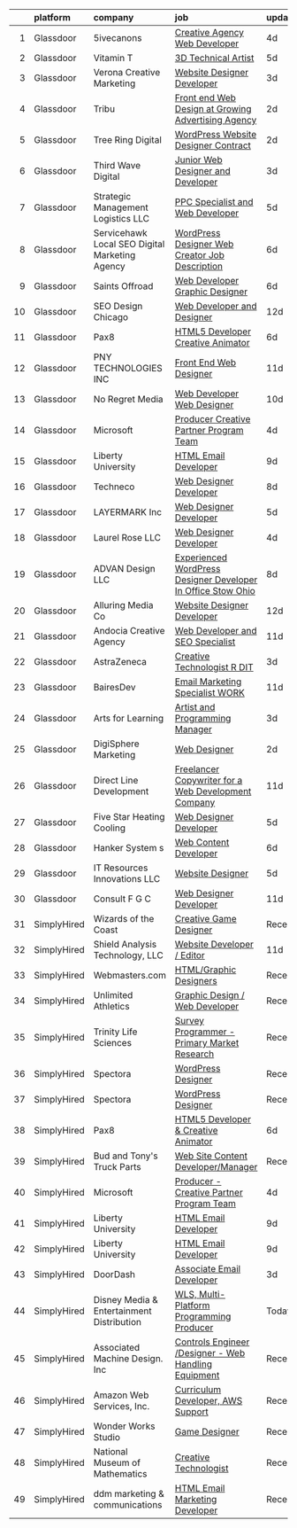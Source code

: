 

|    | platform    | company                                            | job                                                                                                                                                                                                                                                                                                                                                                                                                                                                                                                                                                                                                                                                                                                                                                                                                                                                                                                                                      | update_time   | location           |
|---:|:------------|:---------------------------------------------------|:---------------------------------------------------------------------------------------------------------------------------------------------------------------------------------------------------------------------------------------------------------------------------------------------------------------------------------------------------------------------------------------------------------------------------------------------------------------------------------------------------------------------------------------------------------------------------------------------------------------------------------------------------------------------------------------------------------------------------------------------------------------------------------------------------------------------------------------------------------------------------------------------------------------------------------------------------------|:--------------|:-------------------|
|  1 | Glassdoor   | 5ivecanons                                         | [Creative Agency Web Developer](https://www.glassdoor.com/partner/jobListing.htm?pos=102&ao=1110586&s=58&guid=000001815bdfcc9191919650f9acba71&src=GD_JOB_AD&t=SR&vt=w&ea=1&cs=1_bda0a84a&cb=1655103803020&jobListingId=1007927276507&cpc=BBBD384EA192911E&jrtk=3-0-1g5dtvjatr0qj801-1g5dtvjbci6hp800-84094eaa113f8c80--6NYlbfkN0DwgN3Z0NLANbqvS63xM-vlXxP4hUP8fczFn8co1XNvGgiZevgx41uD-8wuv-7f4oEpDxF0jaTNnGxpufoP4YOzprsp7u9ZgNQK9f8FjBBJ9XIgNuTMxmKxCGoz3d1dGbfbgEzvWaDtePiTy2fwByLniqz_qXD7N9vgkqYwEZzoEabkJ9UFWHUQxjyKJVaCmkl2j7eSCy6qO4Y5kpGSFYLsFNRaYhm9CC6MrDn2r-t7l8Vu-Kg6KeWP1xe3fctZm0wGx3Xb-LyJRHZjDGvAi-bdIDvjbNiB7uj5n6b9UfTdxD0_Unv2977dGc-udjpRCiphzziJ6ZjHYgs7xs1_OeZrQYd0RGMdu9R1TxNRl6WlOng7wR66rxCFVoGYjjwxGawd9dtaPSlv4uzKetRCJj7v-ifiDjo4V1eXXfSu7PF7abnur5VK9dQVveSF1O-5Ohr35QEPmUTGEVIAQXpC-hajEpiy987DeSxa5_5gZIgJ4EOTix6vLDKp6LGNslpI0Vowj08DiYtTyA%3D%3D)                                                                     | 4d            | Jacksonville, FL   |
|  2 | Glassdoor   | Vitamin T                                          | [3D Technical Artist](https://www.glassdoor.com/partner/jobListing.htm?pos=109&ao=1110586&s=58&guid=000001815bdfcc9191919650f9acba71&src=GD_JOB_AD&t=SR&vt=w&cs=1_fb2152e8&cb=1655103803021&jobListingId=1007924250804&cpc=AC285F3A3ECA6BB0&jrtk=3-0-1g5dtvjatr0qj801-1g5dtvjbci6hp800-b676246afe9ffab5--6NYlbfkN0DMrcEu7yrtATojKJA7cEzGQ3FdRGWLh0CZQInL4ECGI6k5tN82kdM0OKoro5eXmjqrlAnDtckO5oeRnp0WuwL4LRISKzB96TROHOn88Gkm_ZjVTDxR6yvKi-wTEpxbYoH4Q9Epgd_JwKUcv74onN9sPbFCnxTAPOYzeQVeoWsKFHqCT1x6JUazOfZ4LNbqzGTlWhWdc-mTmuVlb8vh4hyWUeVgZ5yYZbXM2aePHXVEl_EXy5LkVSmGDpybumeZKMubwnKxXrYDUvd0CiDMPJJ2s-1G9qAe_vdGui9q8MKsJBjs68J7kY7Gl0jV0QJln8K1xvVrL_spLyv6wVkWBDAtdn_AWOsqUNieOM371L-LVDBLYBi1R72ji7d4CUX3xncaABxzyjCBo39K14ktOY6YHzdEEjLeBZQbzOZ3ijanjlpLiwOgN-UbjLqq8n0EOxD4pc6gT7Uy34lRxRKa7m6H)                                                                                                                                                | 5d            | Remote             |
|  3 | Glassdoor   | Verona Creative Marketing                          | [Website Designer Developer](https://www.glassdoor.com/partner/jobListing.htm?pos=113&ao=1136043&s=58&guid=000001815bdfcc9191919650f9acba71&src=GD_JOB_AD&t=SR&vt=w&ea=1&cs=1_6e0e9f87&cb=1655103803021&jobListingId=1007929630622&jrtk=3-0-1g5dtvjatr0qj801-1g5dtvjbci6hp800-7627670389c97643-)                                                                                                                                                                                                                                                                                                                                                                                                                                                                                                                                                                                                                                                         | 3d            | Remote             |
|  4 | Glassdoor   | Tribu                                              | [Front end Web Design at Growing Advertising Agency](https://www.glassdoor.com/partner/jobListing.htm?pos=129&ao=1136043&s=58&guid=000001815bdfcc9191919650f9acba71&src=GD_JOB_AD&t=SR&vt=w&ea=1&cs=1_f25498dc&cb=1655103803023&jobListingId=1007931836015&jrtk=3-0-1g5dtvjatr0qj801-1g5dtvjbci6hp800-fb6e77f50b1ba677-)                                                                                                                                                                                                                                                                                                                                                                                                                                                                                                                                                                                                                                 | 2d            | San Antonio, TX    |
|  5 | Glassdoor   | Tree Ring Digital                                  | [WordPress Website Designer  Contract ](https://www.glassdoor.com/partner/jobListing.htm?pos=122&ao=1136043&s=58&guid=000001815bdfcc9191919650f9acba71&src=GD_JOB_AD&t=SR&vt=w&ea=1&cs=1_3f6db56d&cb=1655103803022&jobListingId=1007932020370&jrtk=3-0-1g5dtvjatr0qj801-1g5dtvjbci6hp800-39651f70685740f7-)                                                                                                                                                                                                                                                                                                                                                                                                                                                                                                                                                                                                                                              | 2d            | Remote             |
|  6 | Glassdoor   | Third Wave Digital                                 | [Junior Web Designer and Developer](https://www.glassdoor.com/partner/jobListing.htm?pos=118&ao=1136043&s=58&guid=000001815bdfcc9191919650f9acba71&src=GD_JOB_AD&t=SR&vt=w&cs=1_a62b8785&cb=1655103803022&jobListingId=1007930419471&jrtk=3-0-1g5dtvjatr0qj801-1g5dtvjbci6hp800-c8a9a5f532d509ba-)                                                                                                                                                                                                                                                                                                                                                                                                                                                                                                                                                                                                                                                       | 3d            | Macon, GA          |
|  7 | Glassdoor   | Strategic Management   Logistics  LLC              | [PPC Specialist and Web Developer](https://www.glassdoor.com/partner/jobListing.htm?pos=124&ao=1136043&s=58&guid=000001815bdfcc9191919650f9acba71&src=GD_JOB_AD&t=SR&vt=w&ea=1&cs=1_e3e6275c&cb=1655103803022&jobListingId=1007923523357&jrtk=3-0-1g5dtvjatr0qj801-1g5dtvjbci6hp800-b8264b3868177b54-)                                                                                                                                                                                                                                                                                                                                                                                                                                                                                                                                                                                                                                                   | 5d            | Remote             |
|  8 | Glassdoor   | Servicehawk   Local SEO   Digital Marketing Agency | [WordPress Designer   Web Creator Job Description](https://www.glassdoor.com/partner/jobListing.htm?pos=106&ao=1110586&s=58&guid=000001815bdfcc9191919650f9acba71&src=GD_JOB_AD&t=SR&vt=w&ea=1&cs=1_eec922bc&cb=1655103803021&jobListingId=1007921444553&cpc=82ABD2B5CEB98952&jrtk=3-0-1g5dtvjatr0qj801-1g5dtvjbci6hp800-874511b9d6eb8afe--6NYlbfkN0Dhyl2KT8cYDhmhv9OWpKkN0cfTo7UwpzpqH4qyOwi-mAUskKMdUXjSzTrbcDQE3b4DvzeHnyYLIlEYGfuNA8tFhJxBrSq2ueUllEE4y5cUdUIKJlQfBJInYjMBan2GMQSQEZZag6AOIbPtL8ooLJHEgRM-ASezfE-fPZ_HecAPlNOjWVUqBsMLo7v2YojZoIIfsTUEf7ZQoXzFlBNoqCysB5zXlALb_O3s7klGEa5cMiHF0uYOw_vuzJvNQVMK0qXP2a2-em5qBaYx3Fc3qf-d6ed_aCxRTc1fYChHIxaBWeGP25WlAeEZGuMeEElBrjJusu-MzVzMGxYj_F9k98Acmk4_5Q7H0XrVMa_CP87ORn1Yk8zrLr_fns6phO8nsnPpQ49arlCgxA8Gfe43R8YqdKBHNydRJ1J1JUbgt3FkgSZD_sh1JRd0PtpX-_uHaGYQTJ_KBjbNQTh5BpbS62_pXsyVW2md-3C6A2psZ3gnjCgCdk4GihDstIM7LdDwbAxpwS83E0fFsP0d1_w7J275DhQPsZX9qI0Hhs89qArhrQ%3D%3D)                  | 6d            | Lacombe, LA        |
|  9 | Glassdoor   | Saints Offroad                                     | [Web Developer Graphic Designer](https://www.glassdoor.com/partner/jobListing.htm?pos=104&ao=1110586&s=58&guid=000001815bdfcc9191919650f9acba71&src=GD_JOB_AD&t=SR&vt=w&ea=1&cs=1_5964239a&cb=1655103803021&jobListingId=1007921596240&cpc=0EE938385DA0F52C&jrtk=3-0-1g5dtvjatr0qj801-1g5dtvjbci6hp800-a9362e90bfd08618--6NYlbfkN0D4nuovUOU2dPryPr7-xanE7ZFWASvaSyNm3BqXIbrO0rpDsXgNTBKZrqn3k_yg8wD1nIKStaLf25xej0NSnVYxUFBNuDOJm41IUixLvY4z1wMRGBz5tMhfduU8J63ITegGk4S_TCv2MEhLLnPQZ_uNv1So24vR5aH5fpKXRleMXLPjw-G3Jt6j8uO_ba0Blym8gQn62LQ8yquE1tMOpqKhTd1wJALhLHR5DTNGgXef0clXssVN5iVGSva9ckI5fxKjkF-kr8_mfhRef-6aYJClQIxPxN_glIktpYY09uTyjoYcLmIsVrdJRQEs5Wt1rRB0pqB_Shd6iIOJOdimBz-WLLU60urSvCg_HAHKrnO05l5zatlKV8CsChikBArUVz2YjNkV7gaPqEbMH4s_gwUXnUHElArLrqcjNXJsKAp2pPRy1uid3B72A1IvUAD6g_Kbj6uqUZW9fe8veilYgBYBJwMCq9y4VZVrz3SfiF90EdXnbypIERsrEBW7I0EXgA_e57fEcWfggLYPLCur1fmC)                                                                | 6d            | Glendora, CA       |
| 10 | Glassdoor   | SEO Design Chicago                                 | [Web Developer and Designer](https://www.glassdoor.com/partner/jobListing.htm?pos=111&ao=1136043&s=58&guid=000001815bdfcc9191919650f9acba71&src=GD_JOB_AD&t=SR&vt=w&ea=1&cs=1_c0c0d17a&cb=1655103803021&jobListingId=1007905745551&jrtk=3-0-1g5dtvjatr0qj801-1g5dtvjbci6hp800-edb5c12235ecbca6-)                                                                                                                                                                                                                                                                                                                                                                                                                                                                                                                                                                                                                                                         | 12d           | Remote             |
| 11 | Glassdoor   | Pax8                                               | [HTML5 Developer   Creative Animator](https://www.glassdoor.com/partner/jobListing.htm?pos=115&ao=1136043&s=58&guid=000001815bdfcc9191919650f9acba71&src=GD_JOB_AD&t=SR&vt=w&ea=1&cs=1_f85dfb63&cb=1655103803022&jobListingId=1007921790278&jrtk=3-0-1g5dtvjatr0qj801-1g5dtvjbci6hp800-94e32ab3bd5f2716-)                                                                                                                                                                                                                                                                                                                                                                                                                                                                                                                                                                                                                                                | 6d            | Denver, CO         |
| 12 | Glassdoor   | PNY TECHNOLOGIES  INC                              | [Front End Web Designer](https://www.glassdoor.com/partner/jobListing.htm?pos=119&ao=1136043&s=58&guid=000001815bdfcc9191919650f9acba71&src=GD_JOB_AD&t=SR&vt=w&ea=1&cs=1_eb96044b&cb=1655103803022&jobListingId=1007909671058&jrtk=3-0-1g5dtvjatr0qj801-1g5dtvjbci6hp800-7ca51e5658e731c3-)                                                                                                                                                                                                                                                                                                                                                                                                                                                                                                                                                                                                                                                             | 11d           | Remote             |
| 13 | Glassdoor   | No Regret Media                                    | [Web Developer   Web Designer](https://www.glassdoor.com/partner/jobListing.htm?pos=123&ao=1136043&s=58&guid=000001815bdfcc9191919650f9acba71&src=GD_JOB_AD&t=SR&vt=w&ea=1&cs=1_72e890f9&cb=1655103803022&jobListingId=1007914432441&jrtk=3-0-1g5dtvjatr0qj801-1g5dtvjbci6hp800-cb5e562f2067db24-)                                                                                                                                                                                                                                                                                                                                                                                                                                                                                                                                                                                                                                                       | 10d           | Houston, TX        |
| 14 | Glassdoor   | Microsoft                                          | [Producer   Creative Partner Program Team](https://www.glassdoor.com/partner/jobListing.htm?pos=117&ao=1136043&s=58&guid=000001815bdfcc9191919650f9acba71&src=GD_JOB_AD&t=SR&vt=w&cs=1_8ffdb621&cb=1655103803022&jobListingId=1007926717850&jrtk=3-0-1g5dtvjatr0qj801-1g5dtvjbci6hp800-8a8a2c497df37388-)                                                                                                                                                                                                                                                                                                                                                                                                                                                                                                                                                                                                                                                | 4d            | Redmond, WA        |
| 15 | Glassdoor   | Liberty University                                 | [HTML Email Developer](https://www.glassdoor.com/partner/jobListing.htm?pos=105&ao=1110586&s=58&guid=000001815bdfcc9191919650f9acba71&src=GD_JOB_AD&t=SR&vt=w&ea=1&cs=1_4e37cb0f&cb=1655103803021&jobListingId=1007915758186&cpc=8795CF9063CD573D&jrtk=3-0-1g5dtvjatr0qj801-1g5dtvjbci6hp800-8008f5f408073523--6NYlbfkN0DJj_xBnMkxta0JkMhp2zrLnOUztiQYfsFoMajxVnxJH1F0cTi7s2M4ahEdLdWFO-BqmRaLUpbwRIZ7IJNE5Jhy2Q0vZVUdHycJeJyACt3qfLEXBtyRyPrgrnr3HxdQLYX3EwJ4XPiDxoSfjsS-rituzWuBLTDBkYgFntRSehJ6_bQZ9iUcKZ1AGEA1ZSy-_-TJcUfHBHt8jU5F3IsgM0Or_chMLuoqHCLrOA1yoYogHJ9lGDkiOCRyigy7ODluy_eoby1_UJd58SHMfV2UKZsMpzSLuLcT0udjp6xnQh04aAsGthmTM5ogYEwaFmYdHUqUyvhmyqh4f12cxwybkk5VOR7jlC9T9cBkIbH_j6HsBgI3jY8d5Qx-sLx_YB7BmgnhvzSkmmzf4Mtc5ND8gRAdmHuKV__ZyK4_Twh1vCOogrdzss06soDWHUAjuLFpxVbNM48CnowUcp8P-R5fsCwPH61ys6dCfJkcQwFsQgwnL0zS6PgV6M2X)                                                                                                          | 9d            | Remote             |
| 16 | Glassdoor   | Techneco                                           | [Web Designer Developer](https://www.glassdoor.com/partner/jobListing.htm?pos=110&ao=1136043&s=58&guid=000001815bdfcc9191919650f9acba71&src=GD_JOB_AD&t=SR&vt=w&ea=1&cs=1_0ff7c6c1&cb=1655103803021&jobListingId=1007917975416&jrtk=3-0-1g5dtvjatr0qj801-1g5dtvjbci6hp800-5066b3ab79b21723-)                                                                                                                                                                                                                                                                                                                                                                                                                                                                                                                                                                                                                                                             | 8d            | Remote             |
| 17 | Glassdoor   | LAYERMARK  Inc                                     | [Web Designer Developer](https://www.glassdoor.com/partner/jobListing.htm?pos=125&ao=1136043&s=58&guid=000001815bdfcc9191919650f9acba71&src=GD_JOB_AD&t=SR&vt=w&ea=1&cs=1_3569aace&cb=1655103803022&jobListingId=1007925091810&jrtk=3-0-1g5dtvjatr0qj801-1g5dtvjbci6hp800-da4b6e9d1db58c70-)                                                                                                                                                                                                                                                                                                                                                                                                                                                                                                                                                                                                                                                             | 5d            | Remote             |
| 18 | Glassdoor   | Laurel Rose  LLC                                   | [Web Designer Developer](https://www.glassdoor.com/partner/jobListing.htm?pos=130&ao=1136043&s=58&guid=000001815bdfcc9191919650f9acba71&src=GD_JOB_AD&t=SR&vt=w&ea=1&cs=1_1975c9cd&cb=1655103803028&jobListingId=1007926342011&jrtk=3-0-1g5dtvjatr0qj801-1g5dtvjbci6hp800-7619e4e00009e7ea-)                                                                                                                                                                                                                                                                                                                                                                                                                                                                                                                                                                                                                                                             | 4d            | Remote             |
| 19 | Glassdoor   | ADVAN Design LLC                                   | [Experienced WordPress Designer Developer In Office Stow  Ohio](https://www.glassdoor.com/partner/jobListing.htm?pos=101&ao=1110586&s=58&guid=000001815bdfcc9191919650f9acba71&src=GD_JOB_AD&t=SR&vt=w&ea=1&cs=1_d9dde3a8&cb=1655103803020&jobListingId=1007917643696&cpc=958A948FF02C017D&jrtk=3-0-1g5dtvjatr0qj801-1g5dtvjbci6hp800-5ff23c5acf5c8d17--6NYlbfkN0D55hMz5WA8YX_dLayiPM-06ubVX86EvwRRl9IlyL2IOxUk6jvVi89EQpwJ_IRxxURGsp9L37NUwP3BB_cr5DGNmbSMs30THpfvwIpJVeBv_FyqtVXeZwvKyxs3MdHXAHPWOEjf3eO_aNgc7nNZ0Tckfv22IIh7me0jK0kDgsfbccu7SAmZy5O5qsyds6vwCr7ap1QtO5nNdQoH6HJlbjKqXWf9kDR2X2b7pY99-oyMvp_uO08BjDKR7vrhV6JZtaNDPYzWHZWkDk6yGxJsf25xmFj-zfYbbgsdRIz20iGx0xxjrX-luCXFzPv4GazjvBgfl0XBRwADMNSMs4WyWWxbtlQPQyz4aBDhEF0QRp2daoKmzSJlfYgCuCYkmh_-PbAgKUTEyFhrysLe3PTUhH5rp5r-aVdBNhwp_wLDcoR9xY5uP3FC_o22uTQvfYXMq8KUaVHRDyYWS08c-R-GnTWSe10isQfYlyG_M2lzHEgJVR9I81QQWvvQobzPsPvvIYa7kVBWA20mZijR5fVTMOOFfw45ZtQKDiKuzx-NEHWAsni0t41o6Dxb) | 8d            | Stow, OH           |
| 20 | Glassdoor   | Alluring Media Co                                  | [Website Designer Developer](https://www.glassdoor.com/partner/jobListing.htm?pos=114&ao=1136043&s=58&guid=000001815bdfcc9191919650f9acba71&src=GD_JOB_AD&t=SR&vt=w&ea=1&cs=1_2f5cec7a&cb=1655103803022&jobListingId=1007906581302&jrtk=3-0-1g5dtvjatr0qj801-1g5dtvjbci6hp800-295cdde55712cc59-)                                                                                                                                                                                                                                                                                                                                                                                                                                                                                                                                                                                                                                                         | 12d           | Remote             |
| 21 | Glassdoor   | Andocia Creative Agency                            | [Web Developer and SEO Specialist](https://www.glassdoor.com/partner/jobListing.htm?pos=116&ao=1136043&s=58&guid=000001815bdfcc9191919650f9acba71&src=GD_JOB_AD&t=SR&vt=w&ea=1&cs=1_0b5d0e76&cb=1655103803022&jobListingId=1007910325652&jrtk=3-0-1g5dtvjatr0qj801-1g5dtvjbci6hp800-3e71974dd9827fa4-)                                                                                                                                                                                                                                                                                                                                                                                                                                                                                                                                                                                                                                                   | 11d           | Remote             |
| 22 | Glassdoor   | AstraZeneca                                        | [Creative Technologist   R DIT](https://www.glassdoor.com/partner/jobListing.htm?pos=121&ao=1136043&s=58&guid=000001815bdfcc9191919650f9acba71&src=GD_JOB_AD&t=SR&vt=w&cs=1_a3a103ca&cb=1655103803022&jobListingId=1007929398363&jrtk=3-0-1g5dtvjatr0qj801-1g5dtvjbci6hp800-007830c63e281b04-)                                                                                                                                                                                                                                                                                                                                                                                                                                                                                                                                                                                                                                                           | 3d            | Gaithersburg, MD   |
| 23 | Glassdoor   | BairesDev                                          | [Email Marketing Specialist WORK](https://www.glassdoor.com/partner/jobListing.htm?pos=108&ao=1110586&s=58&guid=000001815bdfcc9191919650f9acba71&src=GD_JOB_AD&t=SR&vt=w&cs=1_f0e98028&cb=1655103803021&jobListingId=1007909599138&cpc=AC285F3A3ECA6BB0&jrtk=3-0-1g5dtvjatr0qj801-1g5dtvjbci6hp800-0bcc7050e843faad--6NYlbfkN0BfEGkshao4EhrCCf7LYqKO8VNtf9vkQrewuI3DmTR_-FNjQOZq6FDCm1wcPTrdsPfGE-gNHWD7abgq8RNsXt28BNbJn5Azybau4v_gfzqRThWLrOl1LG0AAL2vxR47VyXfbBOygU831DVyavXzCsXRY1UHMt7-M4s9Fy6wDf7mMdOs-OR4eTW1p8EEqzSvGSyqs42PO28LEpXtoJTiyJAMMmB05FJY1J5xuqSO-RIJhsDMYhg2Ievvcbe9OqmKYEcuzQfmpgbBiY7GK8p7XNnBRFz14dl_rATsZZOFLkdP1tmoSBI8P-7lF6qgl-mSQY4Ye1E8Wzbrz_jkR8Jw5Yi5-2jNtfvtscVTjTZsmFF1-NvNJe_jYzzc2LOahxrAE0XY4G7eTRpi6t00ub33qG-aixhrgj8_55DtKsTZNN83TbMx1dxOtZV4nchI2p3G7JKTx7ktz5OgucvVHjgBSsc8aJfMcQERNuWYYsFZ-flKcZSYpLmf3NARXAlAvPzdkPJ--fS8A-vnLpJ18Ek9H1Lya7gRACq0A-8iXo5dv15LNMmIpzsYn6tS7AaPgYWgyoyl_O7-BrIsrlJIuMh-kXo_)    | 11d           | Colon, PA          |
| 24 | Glassdoor   | Arts for Learning                                  | [Artist and Programming Manager](https://www.glassdoor.com/partner/jobListing.htm?pos=126&ao=1136043&s=58&guid=000001815bdfcc9191919650f9acba71&src=GD_JOB_AD&t=SR&vt=w&ea=1&cs=1_6dddc2e4&cb=1655103803023&jobListingId=1007929580495&jrtk=3-0-1g5dtvjatr0qj801-1g5dtvjbci6hp800-26e762eca806d373-)                                                                                                                                                                                                                                                                                                                                                                                                                                                                                                                                                                                                                                                     | 3d            | Norfolk, VA        |
| 25 | Glassdoor   | DigiSphere Marketing                               | [Web Designer](https://www.glassdoor.com/partner/jobListing.htm?pos=103&ao=1110586&s=58&guid=000001815bdfcc9191919650f9acba71&src=GD_JOB_AD&t=SR&vt=w&ea=1&cs=1_3e440867&cb=1655103803020&jobListingId=1007931651695&cpc=AD396490361E83B7&jrtk=3-0-1g5dtvjatr0qj801-1g5dtvjbci6hp800-3415701f95c10c4d--6NYlbfkN0D_O7NL6H7lBM8On1OYNMGHYi8Nor4mj_TpeugfPWHVrtn3VNOKr88Z162Cvl76A5MnLDD67YAoOrpVOYyPgAuUi6HIY1UnrYnzcunEFTUJc_MGrkGLX3ODndALXyvRS3UqCxe72bBuF4PmO8GDflh9Mqvdtliv-0GrcFatp9TyioTeabAP1zvlPfoZnmlBKLuN6O4ZOTMVqruDfX-QrLAVne0DgJsk5Rttl11C-GA1dsLeZXaYoQwICzNfULNdJwBSCTC4JwVx4i07N-4JWVV_uV15sW8w5fP9qVtpCRi52fRteYqBX3nQQjLtkwKrcboE-EiVd6Urlyi5X6OKe1VI2onSB09_8grnO0TpuNQExZDPB5VNJrhL4ou6B33LP4w69DZ2y68rKoNnAr7nFqBHyzUnuvEHUqY7AjgGS0-DLj50qXt_Wnwh-_ZTL219vbl-ixHvKIzYbgAtyC0Vze9Jeh5pHWh8RscDogpjJHakdWeukWHxaHeC)                                                                                                                  | 2d            | Sarasota, FL       |
| 26 | Glassdoor   | Direct Line Development                            | [Freelancer Copywriter for a Web Development Company](https://www.glassdoor.com/partner/jobListing.htm?pos=120&ao=1136043&s=58&guid=000001815bdfcc9191919650f9acba71&src=GD_JOB_AD&t=SR&vt=w&ea=1&cs=1_cdcb06d2&cb=1655103803022&jobListingId=1007909637293&jrtk=3-0-1g5dtvjatr0qj801-1g5dtvjbci6hp800-559b2378fc112b94-)                                                                                                                                                                                                                                                                                                                                                                                                                                                                                                                                                                                                                                | 11d           | Remote             |
| 27 | Glassdoor   | Five Star Heating   Cooling                        | [Web Designer Developer](https://www.glassdoor.com/partner/jobListing.htm?pos=107&ao=1110586&s=58&guid=000001815bdfcc9191919650f9acba71&src=GD_JOB_AD&t=SR&vt=w&ea=1&cs=1_ee118855&cb=1655103803021&jobListingId=1007922988006&cpc=07D58528F3898F33&jrtk=3-0-1g5dtvjatr0qj801-1g5dtvjbci6hp800-bdad3848810380a9--6NYlbfkN0CPM-GSW8iMlR23sa17RD7q5kdYqTEkxEJr77K0pHi_XR8W-rW3Q2fJjLTwuHB2NnRIg6gqz90Xi84XWDJTb6EnxVy_BLInWBJZpsYDZ4Xz2LG5qLrAf0pwvduezaTrorpmxNYiAqq12A1AP561NSDm_wjTg0ibzy_bOfRk-DRs_ChZwJOdKM54JcmgkLPJxRmRPtMoL7Xo8XdV3LLVjrygoRLxiNBNwwBHxpVuUHqYoGkDmZxGfO92nrzwatGHfvHghkTOm_9mhM2otyDMHwV2Nw77HGcNWWfEtM_nci_Rwiaat3PkCjg6inQ7gpXpqxqbi1XACBqbORU7nbyk1RkKK79QkjoMz5ieeuWzO4c7CDp3ePiZHyNoaeq4tOoqmhdDe21ShfShdiiKA7xFKbEfd8bUB-hXGddwJSbff63Imgyiofb_dzYX06IekgG3AzxrpqLmayAsXHU3kBiww2peWsjfCUiiKvIxyfj4W2iufjbOVZCOfYtxbSZBJdOUC0Po9_IvFmY1Nw%3D%3D)                                                                            | 5d            | Pickerington, OH   |
| 28 | Glassdoor   | Hanker System s                                    | [Web Content Developer](https://www.glassdoor.com/partner/jobListing.htm?pos=112&ao=1136043&s=58&guid=000001815bdfcc9191919650f9acba71&src=GD_JOB_AD&t=SR&vt=w&ea=1&cs=1_e61dd499&cb=1655103803021&jobListingId=1007920966722&jrtk=3-0-1g5dtvjatr0qj801-1g5dtvjbci6hp800-4bd204d5999c692c-)                                                                                                                                                                                                                                                                                                                                                                                                                                                                                                                                                                                                                                                              | 6d            | Remote             |
| 29 | Glassdoor   | IT Resources Innovations  LLC                      | [Website Designer](https://www.glassdoor.com/partner/jobListing.htm?pos=128&ao=1136043&s=58&guid=000001815bdfcc9191919650f9acba71&src=GD_JOB_AD&t=SR&vt=w&ea=1&cs=1_4875ec9c&cb=1655103803023&jobListingId=1007923982447&jrtk=3-0-1g5dtvjatr0qj801-1g5dtvjbci6hp800-870dbf22a72d6cb2-)                                                                                                                                                                                                                                                                                                                                                                                                                                                                                                                                                                                                                                                                   | 5d            | San Juan, PR       |
| 30 | Glassdoor   | Consult F G C                                      | [Web Designer Developer](https://www.glassdoor.com/partner/jobListing.htm?pos=127&ao=1136043&s=58&guid=000001815bdfcc9191919650f9acba71&src=GD_JOB_AD&t=SR&vt=w&ea=1&cs=1_84299ea8&cb=1655103803023&jobListingId=1007909832629&jrtk=3-0-1g5dtvjatr0qj801-1g5dtvjbci6hp800-629ac82600bb046d-)                                                                                                                                                                                                                                                                                                                                                                                                                                                                                                                                                                                                                                                             | 11d           | Dunedin, FL        |
| 31 | SimplyHired | Wizards of the Coast                               | [Creative Game Designer](https://www.simplyhired.com/job/3U5NPAcld9zZ3VOc-NItCD-NzNvgqaZqPjmcmGZRZsaeN5WygOP2eA?q=creative+programmer)                                                                                                                                                                                                                                                                                                                                                                                                                                                                                                                                                                                                                                                                                                                                                                                                                   | Recently      | Renton, WA         |
| 32 | SimplyHired | Shield Analysis Technology, LLC                    | [Website Developer / Editor](https://www.simplyhired.com/job/aB_9o3xir3qpJy5syTIy2N694yL97Zoc3Ew6O-NDkbfiG9ogOTDF1A?q=creative+programmer)                                                                                                                                                                                                                                                                                                                                                                                                                                                                                                                                                                                                                                                                                                                                                                                                               | 11d           | Fort Belvoir, VA   |
| 33 | SimplyHired | Webmasters.com                                     | [HTML/Graphic Designers](https://www.simplyhired.com/job/1S2ki1F2e97xk1bn0P3q05lu3BQ0Tpk7KwB7Zii_z8pQmxmAAOWD5g?q=creative+programmer)                                                                                                                                                                                                                                                                                                                                                                                                                                                                                                                                                                                                                                                                                                                                                                                                                   | Recently      | Tampa, FL          |
| 34 | SimplyHired | Unlimited Athletics                                | [Graphic Design / Web Developer](https://www.simplyhired.com/job/J3IkGpxxbL5C84zZwUrO9pQW6trgFwNxxxo__XLTSq5imEgrV3eWPg?q=creative+programmer)                                                                                                                                                                                                                                                                                                                                                                                                                                                                                                                                                                                                                                                                                                                                                                                                           | Recently      | Olathe, KS         |
| 35 | SimplyHired | Trinity Life Sciences                              | [Survey Programmer - Primary Market Research](https://www.simplyhired.com/job/x9cEPS7IJm2HZPafbjOOzpOR0RjtFX4Njau1Eh_9PXUmiez0GMfDhg?q=creative+programmer)                                                                                                                                                                                                                                                                                                                                                                                                                                                                                                                                                                                                                                                                                                                                                                                              | Recently      | Remote             |
| 36 | SimplyHired | Spectora                                           | [WordPress Designer](https://www.simplyhired.com/job/0rsCnI8MdAtU_wZtrOQW2dzaB1mXWIPMQa6Onk2NolFDOXIcN32wSA?q=creative+programmer)                                                                                                                                                                                                                                                                                                                                                                                                                                                                                                                                                                                                                                                                                                                                                                                                                       | Recently      | Remote             |
| 37 | SimplyHired | Spectora                                           | [WordPress Designer](https://www.simplyhired.com/job/0rsCnI8MdAtU_wZtrOQW2dzaB1mXWIPMQa6Onk2NolFDOXIcN32wSA?q=creative+programmer)                                                                                                                                                                                                                                                                                                                                                                                                                                                                                                                                                                                                                                                                                                                                                                                                                       | Recently      | Remote             |
| 38 | SimplyHired | Pax8                                               | [HTML5 Developer & Creative Animator](https://www.simplyhired.com/job/DcI9boA9QAGhvEhJ0nrKDcXbjJdV-Xc9RNA8XU8-WgXmrk0-CIjjnA?q=creative+programmer)                                                                                                                                                                                                                                                                                                                                                                                                                                                                                                                                                                                                                                                                                                                                                                                                      | 6d            | Denver, CO         |
| 39 | SimplyHired | Bud and Tony's Truck Parts                         | [Web Site Content Developer/Manager](https://www.simplyhired.com/job/F5uO58m5IWVKgJq7lW9r7TjTfjWKqyMYWq64h-LjYGMj8ipvj9RrYw?q=creative+programmer)                                                                                                                                                                                                                                                                                                                                                                                                                                                                                                                                                                                                                                                                                                                                                                                                       | Recently      | Romeo, MI          |
| 40 | SimplyHired | Microsoft                                          | [Producer - Creative Partner Program Team](https://www.simplyhired.com/job/Ht-g45bdODQ3wMjD0mBkzGYUeqKZs-1leIzEHdu031malz6WIgTJNg?q=creative+programmer)                                                                                                                                                                                                                                                                                                                                                                                                                                                                                                                                                                                                                                                                                                                                                                                                 | 4d            | Redmond, WA        |
| 41 | SimplyHired | Liberty University                                 | [HTML Email Developer](https://www.simplyhired.com/job/eiuqa-nYZj4HuvTLRRJ7baHagOVr6te1yaP0tpWemQUOxM68dGFAMQ?q=creative+programmer)                                                                                                                                                                                                                                                                                                                                                                                                                                                                                                                                                                                                                                                                                                                                                                                                                     | 9d            | Remote +1 location |
| 42 | SimplyHired | Liberty University                                 | [HTML Email Developer](https://www.simplyhired.com/job/eiuqa-nYZj4HuvTLRRJ7baHagOVr6te1yaP0tpWemQUOxM68dGFAMQ?q=creative+programmer)                                                                                                                                                                                                                                                                                                                                                                                                                                                                                                                                                                                                                                                                                                                                                                                                                     | 9d            | Remote             |
| 43 | SimplyHired | DoorDash                                           | [Associate Email Developer](https://www.simplyhired.com/job/OFBH1ZDZ9IWqdDhAVe5VVsBJInFaSpynKXnJkXBd8Crw_7zQWRx4gQ?q=creative+programmer)                                                                                                                                                                                                                                                                                                                                                                                                                                                                                                                                                                                                                                                                                                                                                                                                                | 3d            | Seattle, WA        |
| 44 | SimplyHired | Disney Media & Entertainment Distribution          | [WLS, Multi-Platform Programming Producer](https://www.simplyhired.com/job/K033F_BgWmpDEAZa0wQdDkSRwDT8EVhoiMYp71182k_l_lXrbxbPBw?q=creative+programmer)                                                                                                                                                                                                                                                                                                                                                                                                                                                                                                                                                                                                                                                                                                                                                                                                 | Today         | Chicago, IL        |
| 45 | SimplyHired | Associated Machine Design. Inc                     | [Controls Engineer /Designer - Web Handling Equipment](https://www.simplyhired.com/job/iK0kyM3IlVtiPO41wje1x2-evlu3rt5ztJr6E_2pjcvfffQPX3zl5g?q=creative+programmer)                                                                                                                                                                                                                                                                                                                                                                                                                                                                                                                                                                                                                                                                                                                                                                                     | Recently      | Green Bay, WI      |
| 46 | SimplyHired | Amazon Web Services, Inc.                          | [Curriculum Developer, AWS Support](https://www.simplyhired.com/job/VJ2mxpB_C3RiZ9WEdGHt_L8L7tDgh2uUlbSQc1Inzt2mb5hjGzhRXQ?q=creative+programmer)                                                                                                                                                                                                                                                                                                                                                                                                                                                                                                                                                                                                                                                                                                                                                                                                        | Recently      | Remote             |
| 47 | SimplyHired | Wonder Works Studio                                | [Game Designer](https://www.simplyhired.com/job/0CQxiAE2QneuRrGbq9_SoRup9CjorrvMfus2mb5YRI1i30Q8czwtRw?q=creative+programmer)                                                                                                                                                                                                                                                                                                                                                                                                                                                                                                                                                                                                                                                                                                                                                                                                                            | Recently      | Arlington, TX      |
| 48 | SimplyHired | National Museum of Mathematics                     | [Creative Technologist](https://www.simplyhired.com/job/dHxYW3n9gco6JBsjHEQsASAXxL1lMtG83o9ngSEUATrytTpaminBDQ?q=creative+programmer)                                                                                                                                                                                                                                                                                                                                                                                                                                                                                                                                                                                                                                                                                                                                                                                                                    | Recently      | New York, NY       |
| 49 | SimplyHired | ddm marketing & communications                     | [HTML Email Marketing Developer](https://www.simplyhired.com/job/D5aYOzJAi8So_n6Zz4M70tREkmJT7l6nQkK6rMt7-jVR-BX34FHs6A?q=creative+programmer)                                                                                                                                                                                                                                                                                                                                                                                                                                                                                                                                                                                                                                                                                                                                                                                                           | Recently      | Michigan           |